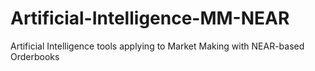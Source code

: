 # Artificial-Intelligence-MM-NEAR
Artificial Intelligence tools applying to Market Making with NEAR-based Orderbooks
